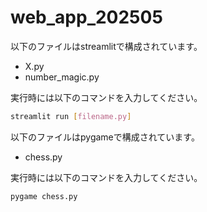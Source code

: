 # web_app_202505

以下のファイルはstreamlitで構成されています。

- X.py
- number_magic.py

実行時には以下のコマンドを入力してください。

```bash
streamlit run [filename.py]
```

以下のファイルはpygameで構成されています。

- chess.py

実行時には以下のコマンドを入力してください。

```bash
pygame chess.py
```
